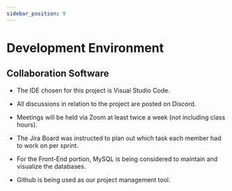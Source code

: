 ```yaml
---
sidebar_position: 9
---
```


# Development Environment

## Collaboration Software
* The IDE chosen for this project is Visual Studio Code.

* All discussions in relation to the project are posted on Discord.

* Meetings will be held via Zoom at least twice a week (not including class hours).

* The Jira Board was instructed to plan out which task each member had to work on per sprint.

* For the Front-End portion, MySQL is being considered to maintain and visualize the databases.

* Github is being used as our project management tool. 
